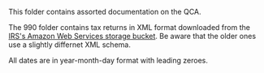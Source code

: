 This folder contains assorted documentation on the QCA.

The 990 folder contains tax returns in XML format downloaded from the [IRS's Amazon Web Services storage bucket](https://registry.opendata.aws/irs990/). Be aware that the older ones use a slightly differnet XML schema.

All dates are in year-month-day format with leading zeroes.
